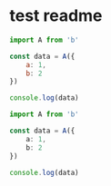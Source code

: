 # test readme

```js
import A from 'b'

const data = A({
    a: 1,
    b: 2
})

console.log(data)
```

```ts
import A from 'b'

const data = A({
    a: 1,
    b: 2
})

console.log(data)
```

